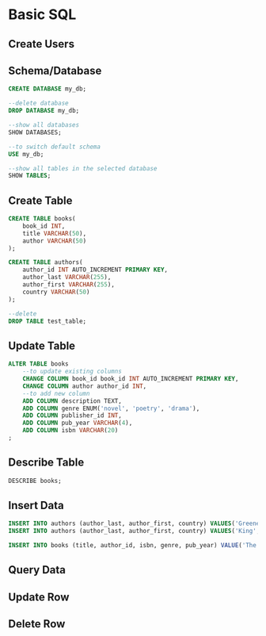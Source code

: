 # Basic SQL

## Create Users

## Schema/Database
```sql
CREATE DATABASE my_db;

--delete database
DROP DATABASE my_db;

--show all databases
SHOW DATABASES;

--to switch default schema
USE my_db;

--show all tables in the selected database
SHOW TABLES;
```

## Create Table
```sql
CREATE TABLE books(
    book_id INT,
    title VARCHAR(50),
    author VARCHAR(50)
);

CREATE TABLE authors(
    author_id INT AUTO_INCREMENT PRIMARY KEY,
    author_last VARCHAR(255),
    author_first VARCHAR(255),
    country VARCHAR(50)
);

--delete
DROP TABLE test_table;
```
## Update Table
```sql
ALTER TABLE books
    --to update existing columns
    CHANGE COLUMN book_id book_id INT AUTO_INCREMENT PRIMARY KEY,
    CHANGE COLUMN author author_id INT,
    --to add new column
    ADD COLUMN description TEXT,
    ADD COLUMN genre ENUM('novel', 'poetry', 'drama'),
    ADD COLUMN publisher_id INT,
    ADD COLUMN pub_year VARCHAR(4),
    ADD COLUMN isbn VARCHAR(20)
;
```

## Describe Table
```sql
DESCRIBE books;
```

## Insert Data
```sql
INSERT INTO authors (author_last, author_first, country) VALUES('Greene','Grahan','United Kingdom');
INSERT INTO authors (author_last, author_first, country) VALUES('King','Elias','Swapingdo');

INSERT INTO books (title, author_id, isbn, genre, pub_year) VALUE('The End of the Affair', 1, '099191918', 'novel', '1951');
```

## Query Data

## Update Row

## Delete Row

